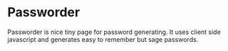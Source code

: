 # Passworder

Passworder is nice tiny page for password generating. It uses client side javascript
and generates easy to remember but sage passwords.
